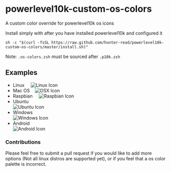 # powerlevel10k-custom-os-colors
A custom color override for powerlevel10k os icons

Install simply with after you have installed powerlevel10k and configured it
```
sh -c "$(curl -fsSL https://raw.github.com/hunter-read/powerlevel10k-custom-os-colors/master/install.sh)"
```

Note: `.os-colors.zsh` must be sourced after `.p10k.zsh`

## Examples

* Linux    
![Linux Icon](https://raw.github.com/hunter-read/powerlevel10k-custom-os-colors/master/examples/linux.png)
* Mac OS   
![OSX Icon](https://raw.github.com/hunter-read/powerlevel10k-custom-os-colors/master/examples/osx.png)
* Raspbian    
![Raspbian Icon](https://raw.github.com/hunter-read/powerlevel10k-custom-os-colors/master/examples/raspbian.png)
* Ubuntu   
![Ubuntu Icon](https://raw.github.com/hunter-read/powerlevel10k-custom-os-colors/master/examples/ubuntu.png)
* Windows  
![Windows Icon](https://raw.github.com/hunter-read/powerlevel10k-custom-os-colors/master/examples/windows.png)
* Android  
![Android Icon](https://raw.github.com/hunter-read/powerlevel10k-custom-os-colors/master/examples/android.png)

### Contributions
Please feel free to submit a pull request if you would like to add more options (Not all linux distros are supported yet), or if you feel that a os color palette is incorrect.
